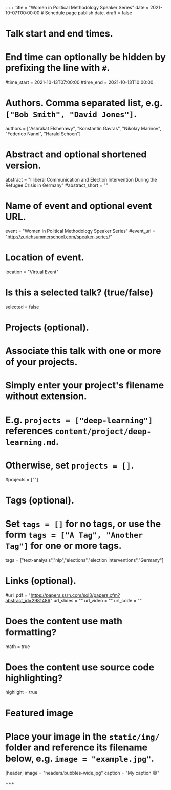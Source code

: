 +++
title = "Women in Political Methodology Speaker Series"
date = 2021-10-07T00:00:00  # Schedule page publish date.
draft = false

# Talk start and end times.
#   End time can optionally be hidden by prefixing the line with `#`.
#time_start = 2021-10-13T07:00:00
#time_end = 2021-10-13T10:00:00

# Authors. Comma separated list, e.g. `["Bob Smith", "David Jones"]`.
authors = ["Ashrakat Elshehawy", "Konstantin Gavras", "Nikolay Marinov", "Federico Nanni", "Harald Schoen"]

# Abstract and optional shortened version.
abstract = "Illiberal Communication and Election Intervention During the Refugee Crisis in Germany"
#abstract_short = ""

# Name of event and optional event URL.
event = "Women in Political Methodology Speaker Series"
#event_url = "http://zurichsummerschool.com/speaker-series/"

# Location of event.
location = "Virtual Event"

# Is this a selected talk? (true/false)
selected = false

# Projects (optional).
#   Associate this talk with one or more of your projects.
#   Simply enter your project's filename without extension.
#   E.g. `projects = ["deep-learning"]` references `content/project/deep-learning.md`.
#   Otherwise, set `projects = []`.
#projects = [""]

# Tags (optional).
#   Set `tags = []` for no tags, or use the form `tags = ["A Tag", "Another Tag"]` for one or more tags.
tags = ["text-analysis","nlp","elections","election interventions","Germany"]

# Links (optional).
#url_pdf = "https://papers.ssrn.com/sol3/papers.cfm?abstract_id=2981486"
url_slides = ""
url_video = ""
url_code = ""

# Does the content use math formatting?
math = true

# Does the content use source code highlighting?
highlight = true

# Featured image
# Place your image in the `static/img/` folder and reference its filename below, e.g. `image = "example.jpg"`.
[header]
image = "headers/bubbles-wide.jpg"
caption = "My caption :smile:"

+++
